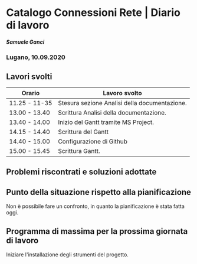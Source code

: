 

# Catalogo Connessioni Rete | Diario di lavoro
##### Samuele Ganci
### Lugano, 10.09.2020

## Lavori svolti


|Orario        |Lavoro svolto                                         |
|--------------|------------------------------------------------------|
|11.25 - 11-35 |Stesura sezione Analisi della documentazione.         |
|13.00 - 13.40 |Scrittura Analisi della documentazione.               |
|13.40 - 14.00 |Inizio del Gantt tramite MS Project.                  |
|14.15 - 14.40 |Scrittura del Gantt                                   |
|14.40 - 15.00 |Configurazione di Github                              |
|15.00 - 15.45 |Scrittura Gantt.                                       |

##  Problemi riscontrati e soluzioni adottate


##  Punto della situazione rispetto alla pianificazione
Non è possibile fare un confronto, in quanto la pianificazione è stata fatta oggi.

## Programma di massima per la prossima giornata di lavoro
Iniziare l'installazione degli strumenti del progetto.
